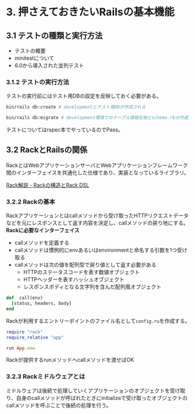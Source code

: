 # 3. 押さえておきたいRailsの基本機能
## 3.1 テストの種類と実行方法
- テストの概要
- minitestについて
- 6.0から導入された並列テスト

### 3.1.2 テストの実行方法
テストの実行前にはテスト用DBの設定を反映しておく必要がある。
```sh
bin/rails db:create # developmentとテスト用DBが作成される

bin/rails db:migrate # development環境でのテーブル情報反映とschema.rbの作成
```

テストについてはrspec本でやっているのでPass。

## 3.2 RackとRailsの関係
RackとはWebアプリケーションサーバとWebアプリケーションフレームワーク間のインターフェイスを共通化した仕様であり、実装となっているライブラリ。

[Rack解説 - Rackの構造とRack DSL](https://qiita.com/higuma/items/838f4f58bc4a0645950a)

### 3.2.2 Rackの基本
Rackアプリケーションとはcallメソッドから受け取ったHTTPリクエストデータなどを元にレスポンスとして返す内容を決定し、callメソッドの戻り地にする。
**Rackに必要なインターフェイス**
- callメソッドを定義する
- callメソッドは慣例的にenvあるいはenvironmentと命名する引数を1つ受け取る
- callメソッドは次の値を配列型で戻り値として返す必要がある
  - HTTPのステータスコードを表す数値オブジェクト
  - HTTPヘッダーを表すハッシュオブジェクト
  - レスポンスボディとなる文字列を含んだ配列風オブジェクト

```ruby
def  call(env)
  [status, headers, body]
end
```
Rackが利用するエントリーポイントのファイル名として`config.ru`を作成する。

```ruby
require "rack"
require_relative "app"

run App.new
```
Rackが提供するrunメソッドへcallメソッドを渡せばOK

### 3.2.3 Rackミドルウェアとは
ミドルウェアは後続で処理していくアプリケーションのオブジェクトを受け取り、自身のcallメソッドが呼ばれたときにinitializeで受け取ったオブジェクトのcallメソッドを呼ぶことで後続の処理を行う。

